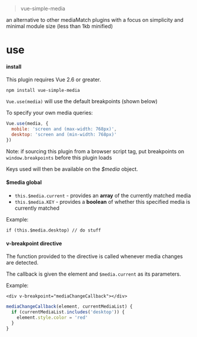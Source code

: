 > vue-simple-media

an alternative to other mediaMatch plugins with a focus on simplicity and minimal module size (less than 1kb minified)

# use

#### install

This plugin requires Vue 2.6 or greater.

`npm install vue-simple-media`

`Vue.use(media)` will use the default breakpoints (shown below)

To specify your own media queries:

```javascript
Vue.use(media, {
  mobile: 'screen and (max-width: 768px)',
  desktop: 'screen and (min-width: 768px)'
})
```

Note: if sourcing this plugin from a browser script tag, put breakpoints on `window.breakpoints` before this plugin loads

Keys used will then be available on the _$media_ object.

#### $media global

- `this.$media.current` - provides an **array** of the currently matched media
- `this.$media.KEY` - provides a **boolean** of whether this specified media is currently matched

Example:

`if (this.$media.desktop) // do stuff`

#### v-breakpoint directive

The function provided to the directive is called whenever media changes are detected.

The callback is given the element and `$media.current` as its parameters.

Example:

`<div v-breakpoint="mediaChangeCallback"></div>`

```javascript
mediaChangeCallback(element, currentMediaList) {
  if (currentMediaList.includes('desktop')) {
    element.style.color = 'red'
  }
}
```
